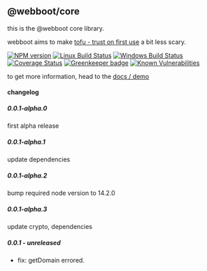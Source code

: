 ## @webboot/core

this is the @webboot core library.

webboot aims to make
[tofu - trust on first use](https://en.wikipedia.org/wiki/Trust_on_first_use)
a bit less scary.

[![NPM version][npm-image]][npm-url]
[![Linux Build Status][travis-image]][travis-url]
[![Windows Build Status][appveyor-image]][appveyor-url]
[![Coverage Status][coveralls-image]][coveralls-url]
[![Greenkeeper badge][greenkeeper-image]][greenkeeper-url]
[![Known Vulnerabilities][snyk-image]][snyk-url]

[npm-image]: https://img.shields.io/npm/v/@webboot/core.svg
[npm-url]: https://www.npmjs.com/package/@webboot/core
[travis-image]: https://img.shields.io/travis/com/webboot/core/master
[travis-url]: https://travis-ci.com/webboot/core
[appveyor-image]: https://img.shields.io/appveyor/ci/webboot/core/master.svg
[appveyor-url]: https://ci.appveyor.com/project/webboot/core/branch/master
[coveralls-image]: https://coveralls.io/repos/github/webboot/core/badge.svg
[coveralls-url]: https://coveralls.io/github/webboot/core
[greenkeeper-image]: https://badges.greenkeeper.io/webboot/core.svg
[greenkeeper-url]: https://badges.greenkeeper.io/webboot/core.svg
[snyk-image]: https://snyk.io/test/github/webboot/core/badge.svg
[snyk-url]: https://snyk.io/test/github/webboot/core

to get more information,
head to the [docs / demo](https://webboot.github.io/)

#### changelog

##### 0.0.1-alpha.0
first alpha release

##### 0.0.1-alpha.1
update dependencies

##### 0.0.1-alpha.2
bump required node version to 14.2.0

##### 0.0.1-alpha.3
update crypto, dependencies

##### 0.0.1 - unreleased
* fix: getDomain errored.
